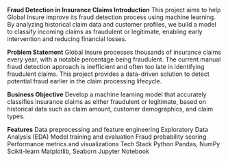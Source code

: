 **Fraud Detection in Insurance Claims
Introduction**
This project aims to help Global Insure improve its fraud detection process using machine learning. By analyzing historical claim data and customer profiles, we build a model to classify incoming claims as fraudulent or legitimate, enabling early intervention and reducing financial losses.

**Problem Statement**
Global Insure processes thousands of insurance claims every year, with a notable percentage being fraudulent. The current manual fraud detection approach is inefficient and often too late in identifying fraudulent claims. This project provides a data-driven solution to detect potential fraud earlier in the claim processing lifecycle.

**Business Objective**
Develop a machine learning model that accurately classifies insurance claims as either fraudulent or legitimate, based on historical data such as claim amount, customer demographics, and claim types.

**Features**
Data preprocessing and feature engineering
Exploratory Data Analysis (EDA)
Model training and evaluation
Fraud probability scoring
Performance metrics and visualizations
Tech Stack
Python
Pandas, NumPy
Scikit-learn
Matplotlib, Seaborn
Jupyter Notebook
